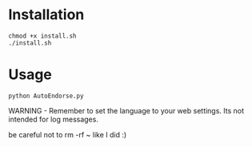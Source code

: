 # Installation

``` shell
chmod +x install.sh
./install.sh
```

# Usage

``` venv
python AutoEndorse.py
```
WARNING - Remember to set the language to your web settings. Its not intended for log messages.

be careful not to rm -rf ~ like I did :)
